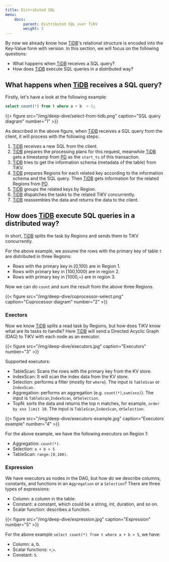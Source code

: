 ```yaml
---
title: Distributed SQL
menu:
    docs:
        parent: Distributed SQL over TiKV
        weight: 2
---
```


By now we already know how [TiDB]'s relational structure is encoded into the Key-Value form with version.  In this section, we will focus on the following questions:

* What happens when [TiDB] receives a SQL query?
* How does [TiDB] execute SQL queries in a distributed way?
  
## What happens when [TiDB] receives a SQL query?

Firstly, let's have a look at the following example:

```sql
select count(*) from t where a + b  > 5;
```

{{< figure
    src="/img/deep-dive/select-from-tidb.png"
    caption="SQL query diagram"
    number="1" >}}

As described in the above figure, when [TiDB] receives a SQL query from the client, it will process with the following steps:

1. [TiDB] receives a new SQL from the client.
2. [TiDB] prepares the processing plans for this request, meanwhile [TiDB] gets a timestamp from [PD] as the `start_ts` of this transaction.
3. [TiDB] tries to get the information schema (metadata of the table) from TiKV.
4. [TiDB] prepares Regions for each related key according to the information schema and the SQL query. Then [TiDB] gets information for the related Regions from [PD].
5. [TiDB] groups the related keys by Region.
6. [TiDB] dispatches the tasks to the related TiKV concurrently.
7. [TiDB] reassembles the data and returns the data to the client.

## How does [TiDB] execute SQL queries in a distributed way?

In short, [TiDB] splits the task by Regions and sends them to TiKV concurrently.

For the above example, we assume the rows with the primary key of table `t` are distributed in three Regions:

* Rows with the primary key in [0,100) are in Region 1.
* Rows with primary key in [100,1000) are in region 2.
* Rows with primary key in [1000,~) are in region 3.

Now we can do `count` and sum the result from the above three Regions.

{{< figure
    src="/img/deep-dive/coprocessor-select.png"
    caption="Coprocessor diagram"
    number="2" >}}

### Exectors

Now we know [TiDB] splits a read task by Regions, but how does TiKV know what are its tasks to handle?
Here [TiDB] will send a Directed Acyclic Graph (DAG) to TiKV with each node as an executor.

{{< figure
    src="/img/deep-dive/executors.jpg"
    caption="Executors"
    number="3" >}}

Supported executors:

* TableScan: Scans the rows with the primary key from the KV store.
* IndexScan: It will scan the index data from the KV store.
* Selection: performs a filter (mostly for `where`). The input is `TableScan` or `IndexScan`.
* Aggregation: performs an aggregation (e.g. `count(*)`,`sum(xxx)`). The input is `TableScan`,`IndexScan`, or`Selection`.
* TopN: sorts the data and returns the top n matches, for example, `order by xxx limit 10`. The input is `TableScan`,`IndexScan`, or`Selection`.

{{< figure
    src="/img/deep-dive/executors-example.jpg"
    caption="Executors example"
    number="4" >}}

For the above example, we have the following executors on Region 1:

* Aggregation: `count(*)`.
* Selection: `a + b > 5`
* TableScan: `range:[0,100)`.

### Expression

We have executors as nodes in the DAG, but how do we describe columns, constants, and functions in an `Aggregation` or a `Selection`?
There are three types of expressions:

* Column: a column in the table.
* Constant: a constant, which could be a string, int, duration, and so on.
* Scalar function: describes a function.

{{< figure
    src="/img/deep-dive/expression.jpg"
    caption="Expression"
    number="5" >}}

For the above example `select count(*) from t where a + b > 5`, we have:

* Column: a, b.
* Scalar functions: `+`,`>`.
* Constant: `5`.

[TiDB]: https://github.com/pingcap/tidb
[PD]: https://github.com/pingcap/pd
